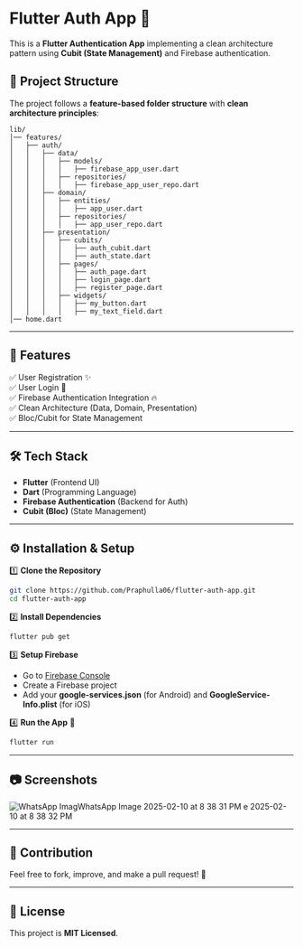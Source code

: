 # Flutter Auth App 🚀

This is a **Flutter Authentication App** implementing a clean architecture pattern using **Cubit (State Management)** and Firebase authentication.

## 📁 Project Structure
The project follows a **feature-based folder structure** with **clean architecture principles**:

```
lib/
│── features/
│   ├── auth/
│   │   ├── data/  
│   │   │   ├── models/  
│   │   │   │   ├── firebase_app_user.dart  
│   │   │   ├── repositories/  
│   │   │   │   ├── firebase_app_user_repo.dart  
│   │   ├── domain/  
│   │   │   ├── entities/  
│   │   │   │   ├── app_user.dart  
│   │   │   ├── repositories/  
│   │   │   │   ├── app_user_repo.dart  
│   │   ├── presentation/  
│   │   │   ├── cubits/  
│   │   │   │   ├── auth_cubit.dart  
│   │   │   │   ├── auth_state.dart  
│   │   │   ├── pages/  
│   │   │   │   ├── auth_page.dart  
│   │   │   │   ├── login_page.dart  
│   │   │   │   ├── register_page.dart  
│   │   │   ├── widgets/  
│   │   │   │   ├── my_button.dart  
│   │   │   │   ├── my_text_field.dart  
│── home.dart  
```

---

## 🔧 Features
✅ User Registration ✨  
✅ User Login 🔐  
✅ Firebase Authentication Integration 🔥  
✅ Clean Architecture (Data, Domain, Presentation)  
✅ Bloc/Cubit for State Management  

---

## 🛠️ Tech Stack
- **Flutter** (Frontend UI)  
- **Dart** (Programming Language)  
- **Firebase Authentication** (Backend for Auth)  
- **Cubit (Bloc)** (State Management)  

---

## ⚙️ Installation & Setup

1️⃣ **Clone the Repository**  
```sh
git clone https://github.com/Praphulla06/flutter-auth-app.git
cd flutter-auth-app
```

2️⃣ **Install Dependencies**  
```sh
flutter pub get
```

3️⃣ **Setup Firebase**  
- Go to [Firebase Console](https://console.firebase.google.com/)  
- Create a Firebase project  
- Add your **google-services.json** (for Android) and **GoogleService-Info.plist** (for iOS)  

4️⃣ **Run the App** 🚀  
```sh
flutter run
```

---

## 📷 Screenshots
![WhatsApp Imag![WhatsApp Image 2025-02-10 at 8 38 31 PM](https://github.com/user-attachments/assets/1a2e7bfb-78c2-428a-bc3e-724e87f2b97c)
e 2025-02-10 at 8 38 32 PM](https://github.com/user-attachments/assets/b6fbb610-eee3-4b7c-90ee-9a65e8782c2a)

---

## 📌 Contribution
Feel free to fork, improve, and make a pull request! 🚀  

---

## 📜 License
This project is **MIT Licensed**.

